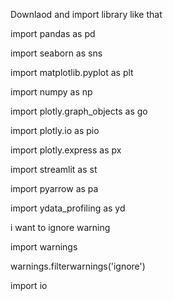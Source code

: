 Downlaod and import library like that
 
import pandas as pd
 
import seaborn as sns

import matplotlib.pyplot as plt

import numpy as np

import plotly.graph_objects as go

import plotly.io as pio

import plotly.express as px

import streamlit as st

import pyarrow as pa

import ydata_profiling as yd
 
i want to ignore warning

import warnings

warnings.filterwarnings('ignore')

import io
